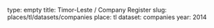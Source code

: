 type: empty
title: Timor-Leste / Company Register
slug: places/tl/datasets/companies
place: tl
dataset: companies
year: 2014

